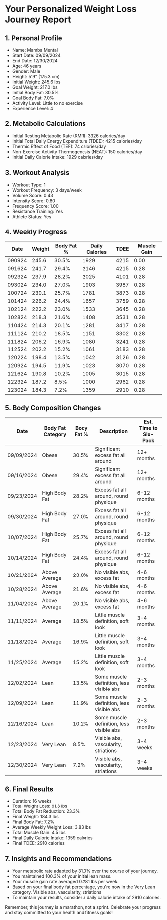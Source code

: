 # Your Personalized Weight Loss Journey Report

## 1. Personal Profile

- Name: Mamba Mental
- Start Date: 09/09/2024
- End Date: 12/30/2024
- Age: 46 years
- Gender: Male
- Height: 5'9" (175.3 cm)
- Initial Weight: 245.6 lbs
- Goal Weight: 217.0 lbs
- Initial Body Fat: 30.5%
- Goal Body Fat: 7.0%
- Activity Level: Little to no exercise
- Experience Level: 4

## 2. Metabolic Calculations

- Initial Resting Metabolic Rate (RMR): 3326 calories/day
- Initial Total Daily Energy Expenditure (TDEE): 4215 calories/day
- Thermic Effect of Food (TEF): 74 calories/day
- Non-Exercise Activity Thermogenesis (NEAT): 150 calories/day
- Initial Daily Calorie Intake: 1929 calories/day

## 3. Workout Analysis

- Workout Type: 1
- Workout Frequency: 3 days/week
- Volume Score: 0.43
- Intensity Score: 0.80
- Frequency Score: 1.00
- Resistance Training: Yes
- Athlete Status: Yes

## 4. Weekly Progress

| Date | Weight | Body Fat % | Daily Calories | TDEE | Muscle Gain |
|------|--------|------------|----------------|------|-------------|
| 090924 | 245.6 | 30.5% | 1929 | 4215 | 0.00 |
| 091624 | 241.7 | 29.4% | 2146 | 4215 | 0.28 |
| 092324 | 237.9 | 28.2% | 2025 | 4101 | 0.28 |
| 093024 | 234.0 | 27.0% | 1903 | 3987 | 0.28 |
| 100724 | 230.1 | 25.7% | 1781 | 3873 | 0.28 |
| 101424 | 226.2 | 24.4% | 1657 | 3759 | 0.28 |
| 102124 | 222.2 | 23.0% | 1533 | 3645 | 0.28 |
| 102824 | 218.3 | 21.6% | 1408 | 3531 | 0.28 |
| 110424 | 214.3 | 20.1% | 1281 | 3417 | 0.28 |
| 111124 | 210.2 | 18.5% | 1151 | 3302 | 0.28 |
| 111824 | 206.2 | 16.9% | 1080 | 3241 | 0.28 |
| 112524 | 202.2 | 15.2% | 1061 | 3183 | 0.28 |
| 120224 | 198.4 | 13.5% | 1042 | 3126 | 0.28 |
| 120924 | 194.5 | 11.9% | 1023 | 3070 | 0.28 |
| 121624 | 190.8 | 10.2% | 1005 | 3015 | 0.28 |
| 122324 | 187.2 | 8.5% | 1000 | 2962 | 0.28 |
| 123024 | 184.3 | 7.2% | 1359 | 2910 | 0.28 |

## 5. Body Composition Changes

| Date | Body Fat Category | Body Fat % | Description | Est. Time to Six-Pack |
|------|-------------------|------------|-------------|----------------------|
| 09/09/2024 | Obese | 30.5% | Significant excess fat all around | 12+ months |
| 09/16/2024 | Obese | 29.4% | Significant excess fat all around | 12+ months |
| 09/23/2024 | High Body Fat | 28.2% | Excess fat all around, round physique | 6-12 months |
| 09/30/2024 | High Body Fat | 27.0% | Excess fat all around, round physique | 6-12 months |
| 10/07/2024 | High Body Fat | 25.7% | Excess fat all around, round physique | 6-12 months |
| 10/14/2024 | High Body Fat | 24.4% | Excess fat all around, round physique | 6-12 months |
| 10/21/2024 | Above Average | 23.0% | No visible abs, excess fat | 4-6 months |
| 10/28/2024 | Above Average | 21.6% | No visible abs, excess fat | 4-6 months |
| 11/04/2024 | Above Average | 20.1% | No visible abs, excess fat | 4-6 months |
| 11/11/2024 | Average | 18.5% | Little muscle definition, soft look | 3-4 months |
| 11/18/2024 | Average | 16.9% | Little muscle definition, soft look | 3-4 months |
| 11/25/2024 | Average | 15.2% | Little muscle definition, soft look | 3-4 months |
| 12/02/2024 | Lean | 13.5% | Some muscle definition, less visible abs | 2-3 months |
| 12/09/2024 | Lean | 11.9% | Some muscle definition, less visible abs | 2-3 months |
| 12/16/2024 | Lean | 10.2% | Some muscle definition, less visible abs | 2-3 months |
| 12/23/2024 | Very Lean | 8.5% | Visible abs, vascularity, striations | 3-4 weeks |
| 12/30/2024 | Very Lean | 7.2% | Visible abs, vascularity, striations | 3-4 weeks |

## 6. Final Results

- Duration: 16 weeks
- Total Weight Loss: 61.3 lbs
- Total Body Fat Reduction: 23.3%
- Final Weight: 184.3 lbs
- Final Body Fat: 7.2%
- Average Weekly Weight Loss: 3.83 lbs
- Total Muscle Gain: 4.5 lbs
- Final Daily Calorie Intake: 1359 calories
- Final TDEE: 2910 calories

## 7. Insights and Recommendations

- Your metabolic rate adapted by 31.0% over the course of your journey.
- You maintained 100.3% of your initial lean mass.
- Your muscle gain rate averaged 0.281 lbs per week.
- Based on your final body fat percentage, you're now in the Very Lean category.
  Visible abs, vascularity, striations
- To maintain your results, consider a daily calorie intake of 2910 calories.

Remember, this journey is a marathon, not a sprint. Celebrate your progress and stay committed to your health and fitness goals!